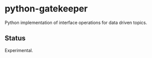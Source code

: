 # python-gatekeeper

Python implementation of interface operations for data driven topics.

## Status

Experimental.
